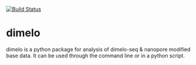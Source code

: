 [![Build Status](https://app.travis-ci.com/amaslan/dimelo.svg?token=AaSSZjhxpbVyWwW7HsfN&branch=main)](https://travis-ci.com/amaslan/dimelo)
# dimelo
dimelo is a python package for analysis of dimelo-seq &amp; nanopore modified base data.
It can be used through the command line or in a python script.
